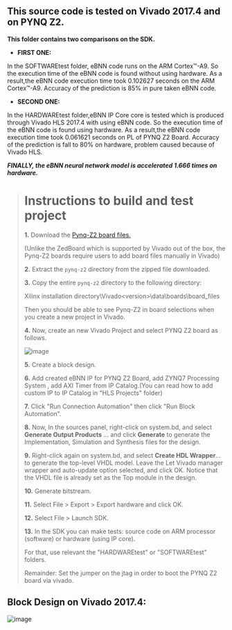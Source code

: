## **This source code is tested on Vivado 2017.4 and on PYNQ Z2.**

**This folder contains two comparisons on the SDK.**

- **FIRST ONE:**

In the SOFTWAREtest folder, eBNN code runs on the ARM Cortex™-A9. 
So the execution time of the eBNN code is found without using hardware.
As a result,the eBNN code execution time took 0.102627 seconds on the ARM Cortex™-A9.
Accuracy of the prediction is 85% in pure taken eBNN code.

- **SECOND ONE:**

In the HARDWAREtest folder,eBNN IP Core core is tested which is produced through Vivado HLS 2017.4 with using eBNN code. 
So the execution time of the eBNN code is found using hardware.
As a result,the eBNN code execution time took 0.061621 seconds on PL of PYNQ Z2 Board.
Accuracy of the prediction is fall to 80% on hardware, problem caused because of Vivado HLS.


_**FINALLY, the eBNN neural network model is accelerated 1.666 times on hardware.**_

> # Instructions to build and test project
> **1.** Download the [Pynq-Z2 board files.](https://www.tul.com.tw/ProductsPYNQ-Z2.html)
> 
> (Unlike the ZedBoard which is supported by Vivado out of the box, the Pynq-Z2 boards require users to add board files manually in Vivado)
> 
> **2.** Extract the `pynq-z2` directory from the zipped file downloaded.
> 
> **3.** Copy the entire `pynq-z2` directory to the following directory:
> 
>  Xilinx installation directory\Vivado\<version>\data\boards\board_files
>  
>  Then you should be able to see Pynq-Z2 in board selections when you create a new project in Vivado. 
>  
> **4.** Now, create an new Vivado Project and select PYNQ Z2 board as follows.
> 
> ![image](https://user-images.githubusercontent.com/77918562/124367431-caf52780-dc5f-11eb-91af-42726d508ba0.png)
> 
> **5.** Create a block design.
> 
> **6.** Add created eBNN IP for PYNQ Z2 Board, add ZYNQ7 Processing System , add AXI Timer from IP Catalog.(You can read how to add custom IP to IP Catalog in "HLS Projects" folder)
> 
> **7.** Click "Run Connection Automation" then click "Run Block Automation".
> 
> **8.** Now, In the sources panel, right-click on system.bd, and select **Generate Output Products** … and click **Generate** to generate the Implementation, Simulation and Synthesis files for the design.
> 
> **9.** Right-click again on system.bd, and select **Create HDL Wrapper**… to generate the top-level VHDL model. Leave the Let Vivado manager wrapper and auto-update option selected, and click OK. Notice that the VHDL file is already set as the Top module in the design.
> 
> **10.** Generate bitstream.
> 
> **11.** Select File > Export > Export hardware and click OK.
> 
> **12.** Select File > Launch SDK.
> 
> **13.** In the SDK you can make tests: source code on ARM processor (software) or hardware (using IP core).
> 
> For that, use relevant the "HARDWAREtest" or "SOFTWAREtest" folders.
> 
> Remainder: Set the jumper on the jtag in order to boot the PYNQ Z2 board via vivado.
 


  

## **Block Design on Vivado 2017.4:**

![image](https://user-images.githubusercontent.com/77918562/124366664-00971200-dc5a-11eb-9447-32b2122f34c1.png)
